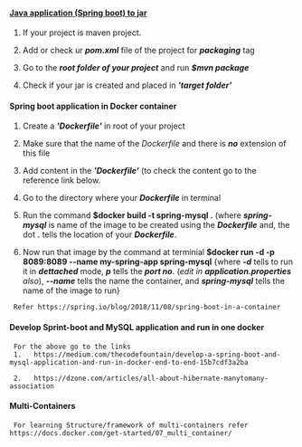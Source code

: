 
#### <ins>Java application (Spring boot) to jar</ins>

   1.    If your project is maven project.

   2.    Add or check ur **_pom.xml_** file of the project for **_packaging_** tag

   3.    Go to the **_root folder of your project_** and run **_$mvn package_**

   4.    Check if your jar is created and placed in **_'target folder'_** 

#### Spring boot application in Docker container
     
   1.    Create a **_'Dockerfile'_** in root of your project

   2.    Make sure that the name of the _Dockerfile_ and there is **_no_** extension of this file

   3.    Add content in  the **_'Dockerfile'_** (to check the content go to the reference 
         link below.

   4.    Go to the directory where your **_Dockerfile_** in terminal

   5.    Run the command **$docker build -t spring-mysql .** (where **_spring-mysql_** is 
         name of the image to be created using the **_Dockerfile_** and, the dot **.** tells the location of your **_Dockerfile_**.

   6.    Now run that image by the command at terminial 
         **$docker run -d -p 8089:8089 --name my-spring-app spring-mysql** {where **_-d_** tells to run it in **_dettached_** mode, **_p_** tells the **_port no_**. (_edit in **application.properties** also_), **_--name_** tells the name the container, and **_spring-mysql_** tells the name of the image to run}


     Refer https://spring.io/blog/2018/11/08/spring-boot-in-a-container

####  Develop Sprint-boot and MySQL application and run in one docker

     For the above go to the links 
     1.   https://medium.com/thecodefountain/develop-a-spring-boot-and-mysql-application-and-run-in-docker-end-to-end-15b7cdf3a2ba

     2.   https://dzone.com/articles/all-about-hibernate-manytomany-association

#### Multi-Containers
     
     For learning Structure/framework of multi-containers refer https://docs.docker.com/get-started/07_multi_container/
